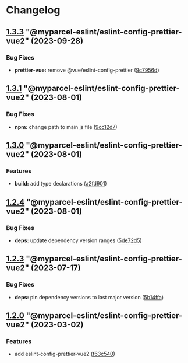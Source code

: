 # Changelog

<!-- MONODEPLOY:BELOW -->

## [1.3.3](https://github/myparcelnl/eslint/compare/@myparcel-eslint/eslint-config-prettier-vue2@1.3.2...@myparcel-eslint/eslint-config-prettier-vue2@1.3.3) "@myparcel-eslint/eslint-config-prettier-vue2" (2023-09-28)


### Bug Fixes

* **prettier-vue:** remove @vue/eslint-config-prettier ([9c7956d](https://github/myparcelnl/eslint/commit/9c7956d0c8af7fca871912369f9a21d3e765e079))




## [1.3.1](https://github/myparcelnl/eslint/compare/@myparcel-eslint/eslint-config-prettier-vue2@1.3.0...@myparcel-eslint/eslint-config-prettier-vue2@1.3.1) "@myparcel-eslint/eslint-config-prettier-vue2" (2023-08-01)


### Bug Fixes

* **npm:** change path to main js file ([9cc12d7](https://github/myparcelnl/eslint/commit/9cc12d729d6267bf438eae98315340f2410514d4))




## [1.3.0](https://github/myparcelnl/eslint/compare/@myparcel-eslint/eslint-config-prettier-vue2@1.2.4...@myparcel-eslint/eslint-config-prettier-vue2@1.3.0) "@myparcel-eslint/eslint-config-prettier-vue2" (2023-08-01)


### Features

* **build:** add type declarations ([a2fd901](https://github/myparcelnl/eslint/commit/a2fd901740f9ee4a536f7672ebf0f46441512697))




## [1.2.4](https://github/myparcelnl/eslint/compare/@myparcel-eslint/eslint-config-prettier-vue2@1.2.3...@myparcel-eslint/eslint-config-prettier-vue2@1.2.4) "@myparcel-eslint/eslint-config-prettier-vue2" (2023-08-01)


### Bug Fixes

* **deps:** update dependency version ranges ([5de72d5](https://github/myparcelnl/eslint/commit/5de72d5238ff39c4b010926c159bcaeb4b8ccf53))




## [1.2.3](https://github/myparcelnl/eslint/compare/@myparcel-eslint/eslint-config-prettier-vue2@1.2.2...@myparcel-eslint/eslint-config-prettier-vue2@1.2.3) "@myparcel-eslint/eslint-config-prettier-vue2" (2023-07-17)


### Bug Fixes

* **deps:** pin dependency versions to last major version ([5b14ffa](https://github/myparcelnl/eslint/commit/5b14ffa38c220bd614d46bfe61845c40e638255c))




## [1.2.0](https://github/myparcelnl/eslint/compare/@myparcel-eslint/eslint-config-prettier-vue2@1.1.0...@myparcel-eslint/eslint-config-prettier-vue2@1.2.0) "@myparcel-eslint/eslint-config-prettier-vue2" (2023-03-02)


### Features

* add eslint-config-prettier-vue2 ([f63c540](https://github/myparcelnl/eslint/commit/f63c540f31c251dcc37598e3e064f4d787933789))


